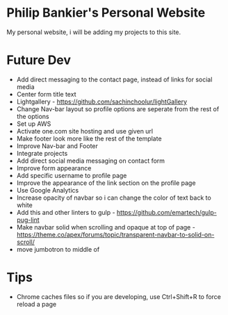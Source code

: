 # Philip Bankier's Personal Website
My personal website, i will be adding my projects to this site.
# Future Dev
* Add direct messaging to the contact page, instead of links for social media
* Center form title text
* Lightgallery - https://github.com/sachinchoolur/lightGallery
* Change Nav-bar layout so profile options are seperate from the rest of the options
* Set up AWS
* Activate one.com site hosting and use given url
* Make footer look more like the rest of the template
* Improve Nav-bar and Footer
* Integrate projects 
* Add direct social media messaging on contact form 
* Improve form appearance
* Add specific username to profile page
* Improve the appearance of the link section on the profile page
* Use Google Analytics
* Increase opacity of navbar so i can change the color of text back to white
* Add this and other linters to gulp - https://github.com/emartech/gulp-pug-lint
* Make navbar solid when scrolling and opaque at top of page -https://theme.co/apex/forums/topic/transparent-navbar-to-solid-on-scroll/
* move jumbotron to middle of 


# Tips
* Chrome caches files so if you are developing, use Ctrl+Shift+R to force reload a page